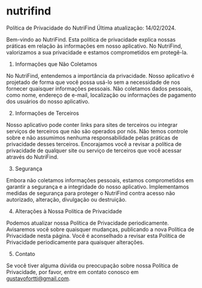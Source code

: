 # nutrifind
Política de Privacidade do NutriFind
Última atualização: 14/02/2024.

Bem-vindo ao NutriFind. Esta política de privacidade explica nossas práticas em relação às informações em nosso aplicativo. No NutriFind, valorizamos a sua privacidade e estamos comprometidos em protegê-la.

1. Informações que Não Coletamos

No NutriFind, entendemos a importância da privacidade. Nosso aplicativo é projetado de forma que você possa usá-lo sem a necessidade de nos fornecer quaisquer informações pessoais. Não coletamos dados pessoais, como nome, endereço de e-mail, localização ou informações de pagamento dos usuários do nosso aplicativo.

2. Informações de Terceiros

Nosso aplicativo pode conter links para sites de terceiros ou integrar serviços de terceiros que não são operados por nós. Não temos controle sobre e não assumimos nenhuma responsabilidade pelas práticas de privacidade desses terceiros. Encorajamos você a revisar a política de privacidade de qualquer site ou serviço de terceiros que você acessar através do NutriFind.

3. Segurança

Embora não coletamos informações pessoais, estamos comprometidos em garantir a segurança e a integridade do nosso aplicativo. Implementamos medidas de segurança para proteger o NutriFind contra acesso não autorizado, alteração, divulgação ou destruição.

4. Alterações à Nossa Política de Privacidade

Podemos atualizar nossa Política de Privacidade periodicamente. Avisaremos você sobre quaisquer mudanças, publicando a nova Política de Privacidade nesta página. Você é aconselhado a revisar esta Política de Privacidade periodicamente para quaisquer alterações.

5. Contato

Se você tiver alguma dúvida ou preocupação sobre nossa Política de Privacidade, por favor, entre em contato conosco em gustavofortti@gmail.com.
